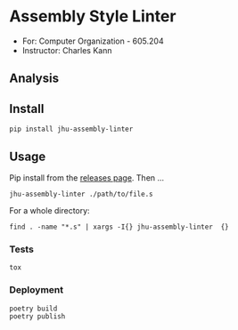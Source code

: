 # Assembly Style Linter

- For: Computer Organization - 605.204
- Instructor: Charles Kann

## Analysis


## Install

```
pip install jhu-assembly-linter
```

## Usage

Pip install from the [releases
page](https://github.com/LogstonGradSchool/JhuAssemblyStyleLinter/releases).
Then ...

```
jhu-assembly-linter ./path/to/file.s
```

For a whole directory:

```
find . -name "*.s" | xargs -I{} jhu-assembly-linter  {}
```


### Tests

```
tox
```

### Deployment

```
poetry build
poetry publish
```
